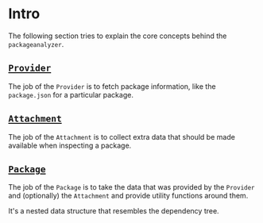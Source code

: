 # Intro

The following section tries to explain the core concepts behind the `packageanalyzer`.

## [`Provider`](./provider.md)

The job of the `Provider` is to fetch package information, like the `package.json` for a particular package.

## [`Attachment`](./attachment.md)

The job of the `Attachment` is to collect extra data that should be made available when inspecting a package.

## [`Package`](./package.md)

The job of the `Package` is to take the data that was provided by the `Provider` and (optionally) the `Attachment` and provide utility functions around them.

It's a nested data structure that resembles the dependency tree.

